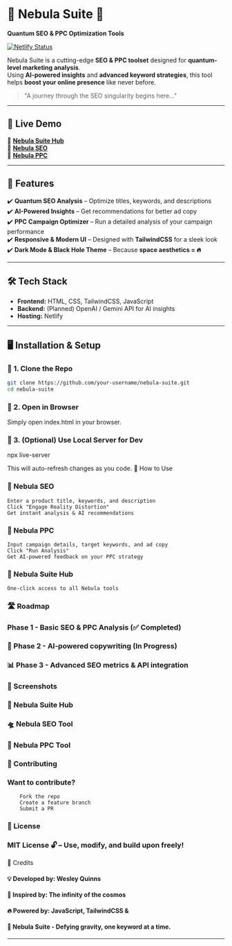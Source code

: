 # 🌌 Nebula Suite 🚀  
**Quantum SEO & PPC Optimization Tools**  

[![Netlify Status](https://api.netlify.com/api/v1/badges/d09b389d-252d-46a2-9b6c-886a887835c8/deploy-status)](https://app.netlify.com/sites/static-nebula/deploys)

Nebula Suite is a cutting-edge **SEO & PPC toolset** designed for **quantum-level marketing analysis**.  
Using **AI-powered insights** and **advanced keyword strategies**, this tool helps **boost your online presence** like never before.  

> "A journey through the SEO singularity begins here..."  

---

## 🚀 Live Demo  
🔗 **[Nebula Suite Hub](https://static-nebula-suite.netlify.app/)**  
🔗 **[Nebula SEO](https://static-nebula-seo.netlify.app/)**  
🔗 **[Nebula PPC](https://static-nebula-ppc.netlify.app/)**  

---

## 🎯 Features  
✔️ **Quantum SEO Analysis** – Optimize titles, keywords, and descriptions  
✔️ **AI-Powered Insights** – Get recommendations for better ad copy  
✔️ **PPC Campaign Optimizer** – Run a detailed analysis of your campaign performance  
✔️ **Responsive & Modern UI** – Designed with **TailwindCSS** for a sleek look  
✔️ **Dark Mode & Black Hole Theme** – Because **space aesthetics = 🔥**  

---

## 🛠️ Tech Stack  
- **Frontend:** HTML, CSS, TailwindCSS, JavaScript  
- **Backend:** (Planned) OpenAI / Gemini API for AI insights  
- **Hosting:** Netlify  

---

## 🖥️ Installation & Setup  

### 📌 **1. Clone the Repo**  
```sh
git clone https://github.com/your-username/nebula-suite.git
cd nebula-suite
```
### 📌 2. Open in Browser

Simply open index.html in your browser.
### 📌 3. (Optional) Use Local Server for Dev

npx live-server

This will auto-refresh changes as you code.
🚦 How to Use
### 🔹 Nebula SEO

    Enter a product title, keywords, and description
    Click "Engage Reality Distortion"
    Get instant analysis & AI recommendations

### 🔹 Nebula PPC

    Input campaign details, target keywords, and ad copy
    Click "Run Analysis"
    Get AI-powered feedback on your PPC strategy

### 🔹 Nebula Suite Hub

    One-click access to all Nebula tools

### 🛣️ Roadmap

###  Phase 1 - Basic SEO & PPC Analysis (✅ Completed)
### 🤖 Phase 2 - AI-powered copywriting (In Progress)
### 📊 Phase 3 - Advanced SEO metrics & API integration
### 🎨 Screenshots
### 🌌 Nebula Suite Hub

### 🛸 Nebula SEO Tool

### 🚀  Nebula PPC Tool

### 🙌 Contributing

### Want to contribute?
```
    Fork the repo
    Create a feature branch
    Submit a PR
```
### 📜 License

### MIT License 🔓 – Use, modify, and build upon freely!
🤝 Credits

#### 💡 Developed by: Wesley Quinns
#### 🚀 Inspired by: The infinity of the cosmos
#### 🔥 Powered by: JavaScript, TailwindCSS & 
#### 🚀 Nebula Suite - Defying gravity, one keyword at a time.


---





